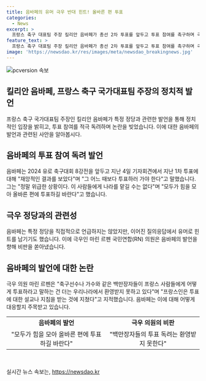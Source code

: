 ```yaml
---
title: 음바페의 유머 극우 반대 힌트! 올바른 편 투표
categories:
  - News
excerpt: >
  프랑스 축구 대표팀 주장 킬리안 음바페가 총선 2차 투표를 앞두고 투표 참여를 촉구하며 극우 정당의 집권을 막아야 한다고 주장했습니다. 이에 대한 논란이 불거지고 있는 가운데, 음바페는 특정 정당을 직접 언급하지는 않았지만 유머로 힌트를 남기기도 했습니다. 이에 대해 극우 정당의 의원은 축구 선수나 가수와 같은 백만장자들이 투표에 대해 설교하는 것에 대한 우려를 피력했으며, 음바페의 발언에 대한 다양한 반응이 이어지고 있습니다. 
feature_text: >
  프랑스 축구 대표팀 주장 킬리안 음바페가 총선 2차 투표를 앞두고 투표 참여를 촉구하며 극우 정당의 집권을 막아야 한다고 주장했습니다. 이에 대한 논란이 불거지고 있는 가운데, 음바페는 특정 정당을 직접 언급하지는 않았지만 유머로 힌트를 남기기도 했습니다. 이에 대해 극우 정당의 의원은 축구 선수나 가수와 같은 백만장자들이 투표에 대해 설교하는 것에 대한 우려를 피력했으며, 음바페의 발언에 대한 다양한 반응이 이어지고 있습니다. 
image: 'https://newsdao.kr/res/images/meta/newsdao_breakingnews.jpg'
---
```


<p><img src="https://newsdao.kr/res/images/meta/newsdao_breakingnews.jpg" alt="pcversion 속보" /></p>

<h2 data-ke-size="size26">킬리안 음바페, 프랑스 축구 국가대표팀 주장의 정치적 발언</h2>

<p data-ke-size="size16">프랑스 축구 국가대표팀 주장인 킬리안 음바페가 특정 정당과 관련한 발언을 통해 정치적인 입장을 밝히고, 투표 참여를 적극 독려하며 논란을 빚었습니다. 이에 대한 음바페의 발언과 관련된 사안을 알아봅시다.</p>

<h2 data-ke-size="size26">음바페의 투표 참여 독려 발언</h2>

<p data-ke-size="size16">음바페는 2024 유로 축구대회 8강전을 앞두고 지난 4일 기자회견에서 지난 1차 투표에 대해 "재앙적인 결과를 보았다"며 "그 어느 때보다 투표하러 가야 한다"고 말했습니다. 그는 "정말 위급한 상황이다. 이 사람들에게 나라를 맡길 수는 없다"며 "모두가 힘을 모아 올바른 편에 투표하길 바란다"고 했습니다.</p>

<h2 data-ke-size="size26">극우 정당과의 관련성</h2>

<p data-ke-size="size16">음바페는 특정 정당을 직접적으로 언급하지는 않았지만, 이어진 질의응답에서 유머로 힌트를 남기기도 했습니다. 이에 극우인 마린 르펜 국민연합(RN) 의원은 음바페의 발언을 향해 비판을 쏟아냈습니다.</p>

<h2 data-ke-size="size26">음바페의 발언에 대한 논란</h2>

<p data-ke-size="size16">극우 의원 마린 르펜은 "축구선수나 가수와 같은 백만장자들이 프랑스 사람들에게 어떻게 투표하라고 말하는 건 더는 우리나라에서 환영받지 못하고 있다"며 "프랑스인은 투표에 대한 설교나 지침을 받는 것에 지쳤다"고 지적했습니다. 음바페는 이에 대해 어떻게 대응할지 주목받고 있습니다.</p>

<table>
    <tr>
        <td style="text-align: center; height: 17px;"><b>음바페의 발언</b></td>
        <td style="text-align: center; height: 17px;"><b>극우 의원의 비판</b></td>
    </tr>
    <tr>
        <td style="text-align: center; height: 17px;">"모두가 힘을 모아 올바른 편에 투표하길 바란다"</td>
        <td style="text-align: center; height: 17px;">"백만장자들의 투표 독려는 환영받지 못한다"</td>
    </tr>
</table>

<p data-ke-size="size16">&nbsp;</p>
실시간 뉴스 속보는, <a href="https://newsdao.kr" rel="dofollow">https://newsdao.kr</a>


